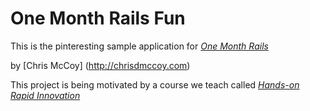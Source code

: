# One Month Rails Fun

This is the pinteresting sample application for
[*One Month Rails*](http://onemonthrails.com)

by [Chris McCoy] (http://chrisdmccoy.com)

This project is being motivated by a course we teach called [*Hands-on Rapid Innovation*](http://handsonrapidinnovation.com)